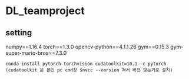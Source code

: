 # DL_teamproject

## setting

numpy==1.16.4
torch==1.3.0
opencv-python==4.1.1.26
gym==0.15.3
gym-super-mario-bros==7.3.0

    conda install pytorch torchvision cudatoolkit=10.1 -c pytorch
    (cudatoolkit 은 본인 pc cmd창 $nvcc --version 쳐서 버전 맞는거로 설치)
    
